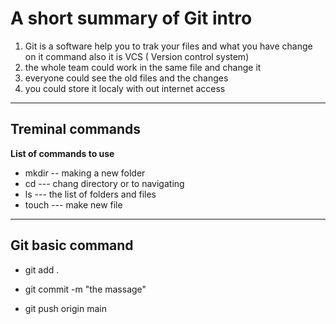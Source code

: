 # A short summary of Git intro

1. Git is a software help you to trak your files and what you have change on it command also it is VCS ( Version control system)
2. the whole team could work in the same file and change it
3. everyone could see the old files and the changes
4. you could store it localy with out internet access

__________________

## Treminal commands

**List of commands to use**

* mkdir -- making a new folder
* cd --- chang directory or to navigating
* ls --- the list of folders and files
* touch --- make new file

__________________

## Git basic command

* git add .

* git commit -m "the massage"

* git push origin main
